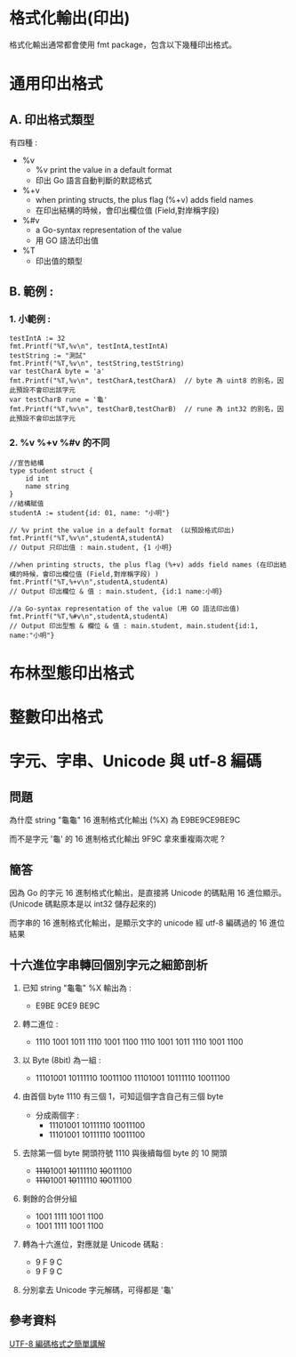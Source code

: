 格式化輸出(印出)
===
格式化輸出通常都會使用 fmt package，包含以下幾種印出格式。

# 通用印出格式
## A. 印出格式類型
有四種 : 
* %v
    * %v print the value in a default format 
    * 印出 Go 語言自動判斷的默認格式
* %+v
    * when printing structs, the plus flag (%+v) adds field names 
    * 在印出結構的時候，會印出欄位值 (Field,對岸稱字段) 
* %#v
    * a Go-syntax representation of the value
    * 用 GO 語法印出值
* %T
    * 印出值的類型
    
## B. 範例 : 
### 1. 小範例 : 
```go=
testIntA := 32
fmt.Printf("%T,%v\n", testIntA,testIntA)
testString := "測試"
fmt.Printf("%T,%v\n", testString,testString)
var testCharA byte = 'a'
fmt.Printf("%T,%v\n", testCharA,testCharA)  // byte 為 uint8 的別名，因此預設不會印出該字元
var testCharB rune = '龜'
fmt.Printf("%T,%v\n", testCharB,testCharB)  // rune 為 int32 的別名，因此預設不會印出該字元
```

### 2. %v %+v %#v 的不同
```go=
//宣告結構
type student struct {  
    id int
    name string
}
//結構賦值
studentA := student{id: 01, name: "小明"}  

// %v print the value in a default format  (以預設格式印出)
fmt.Printf("%T,%v\n",studentA,studentA)  
// Output 只印出值 : main.student, {1 小明}

//when printing structs, the plus flag (%+v) adds field names (在印出結構的時候，會印出欄位值 (Field,對岸稱字段) )
fmt.Printf("%T,%+v\n",studentA,studentA) 
// Output 印出欄位 & 值 : main.student, {id:1 name:小明}

//a Go-syntax representation of the value (用 GO 語法印出值)
fmt.Printf("%T,%#v\n",studentA,studentA) 
// Output 印出型態 & 欄位 & 值 : main.student, main.student{id:1, name:"小明"}
```


# 布林型態印出格式



# 整數印出格式

# 字元、字串、Unicode 與 utf-8 編碼
## 問題
為什麼 string "龜龜" 16 進制格式化輸出 (%X) 為 E9BE9CE9BE9C

而不是字元 '龜' 的 16 進制格式化輸出 9F9C 拿來重複兩次呢 ?

## 簡答
因為 Go 的字元 16 進制格式化輸出，是直接將 Unicode 的碼點用 16 進位顯示。(Unicode 碼點原本是以 int32 儲存起來的)

而字串的 16 進制格式化輸出，是顯示文字的 unicode 經 utf-8 編碼過的 16 進位結果

## 十六進位字串轉回個別字元之細節剖析
1. 已知 string "龜龜" %X 輸出為 : 
   * E9BE 9CE9 BE9C

2. 轉二進位 : 
    * 1110 1001 1011 1110 1001 1100 1110 1001 1011 1110 1001 1100

3. 以 Byte (8bit) 為一組 : 
   * 11101001 10111110 10011100 11101001 10111110 10011100
4. 由首個 byte 1110 有三個 1，可知這個字含自己有三個 byte 
   * 分成兩個字 : 
      * 11101001 10111110 10011100
      * 11101001 10111110 10011100

5. 去除第一個 byte 開頭符號 1110 與後續每個 byte 的 10 開頭
   * ~~1110~~1001 ~~10~~111110 ~~10~~011100 
   * ~~1110~~1001 ~~10~~111110 ~~10~~011100

6. 剩餘的合併分組
   * 1001 1111 1001 1100 
   * 1001 1111 1001 1100
7. 轉為十六進位，對應就是 Unicode 碼點 : 
   * 9 F 9 C 
   * 9 F 9 C
8. 分別拿去 Unicode 字元解碼，可得都是 '龜'

## 參考資料
[UTF-8 編碼格式之簡單講解](https://davidhu0903ex3.pixnet.net/blog/post/468848723-utf-8-%E7%B7%A8%E7%A2%BC%E6%A0%BC%E5%BC%8F%E4%B9%8B%E7%B0%A1%E5%96%AE%E8%AC%9B%E8%A7%A3)